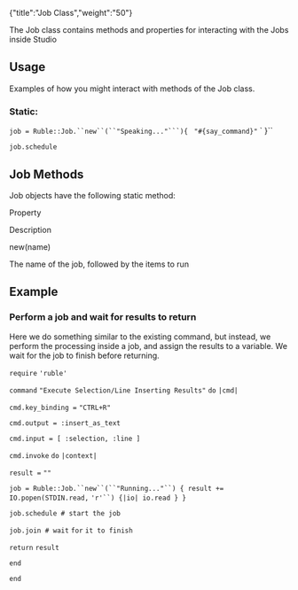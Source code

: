{"title":"Job Class","weight":"50"} 

The Job class contains methods and properties for interacting with the Jobs inside Studio

## Usage

Examples of how you might interact with methods of the Job class.

### Static:

`job = Ruble::Job.``new``(``"Speaking..."```){ ` ```"#{say_command}"``` ` }``

`job.schedule`

## Job Methods

Job objects have the following static method:

Property

Description

new(name)

The name of the job, followed by the items to run

## Example

### Perform a job and wait for results to return

Here we do something similar to the existing command, but instead, we perform the processing inside a job, and assign the results to a variable. We wait for the job to finish before returning.

`require` `'ruble'`

`command` `"Execute Selection/Line Inserting Results"`  `do` `|cmd|`

`cmd.key_binding =` `"CTRL+R"`

`cmd.output = :insert_as_text`

`cmd.input = [ :selection, :line ]`

`cmd.invoke` `do` `|context|`

`result =` `""`

`job = Ruble::Job.``new``(``"Running..."``) { result += IO.popen(STDIN.read,` `'r'``) {|io| io.read } }`

`job.schedule # start the job`

`job.join # wait` `for` `it to finish`

`return` `result`

`end`

`end`